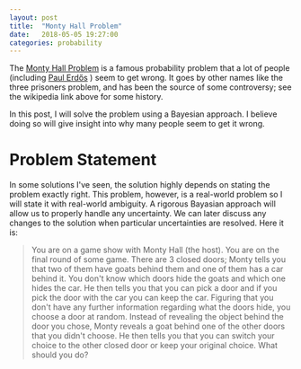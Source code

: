 ```yaml
---
layout: post
title:  "Monty Hall Problem"
date:   2018-05-05 19:27:00
categories: probability
---
```


The [Monty Hall Problem](https://en.wikipedia.org/wiki/Monty_Hall_problem) is a famous probability problem that a lot of people (including [Paul Erdős](https://en.wikipedia.org/wiki/Paul_Erd%C5%91s) ) seem to get wrong. It goes by other names like the three prisoners problem, and has been the source of some controversy; see the wikipedia link above for some history.

In this post, I will solve the problem using a Bayesian approach. I believe doing so will give insight into why many people seem to get it wrong.

# Problem Statement
In some solutions I've seen, the solution highly depends on stating the problem exactly right. This problem, however, is a real-world problem so I will state it with real-world ambiguity. A rigorous Bayasian approach will allow us to properly handle any uncertainty. We can later discuss any changes to the solution when particular uncertainties are resolved. Here it is:

> You are on a game show with Monty Hall (the host). You are on the final round of some game. There are 3 closed doors; Monty tells you that two of them have goats behind them and one of them has a car behind it. You don't know which doors hide the goats and which one hides the car. He then tells you that you can pick a door and if you pick the door with the car you can keep the car. Figuring that you don't have any further information regarding what the doors hide, you choose a door at random. Instead of revealing the object behind the door you chose, Monty reveals a goat behind one of the other doors that you didn't choose. He then tells you that you can switch your choice to the other closed door or keep your original choice. What should you do?
